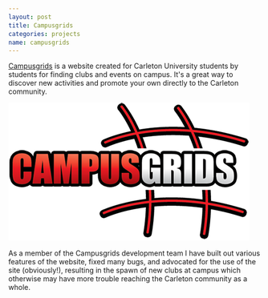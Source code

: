 ```yaml
---
layout: post
title: Campusgrids
categories: projects
name: campusgrids
---
```


[Campusgrids](http://campusgrids.com/) is a website created for Carleton University students by students for finding clubs and events on campus. It's a great way to discover new activities and promote your own directly to the Carleton community.

![Campusgrids Logo](/img/campusgrids.png "Campusgrids Logo")

As a member of the Campusgrids development team I have built out various features of the website, fixed many bugs, and advocated for the use of the site (obviously!), resulting in the spawn of new clubs at campus which otherwise may have more trouble reaching the Carleton community as a whole.
